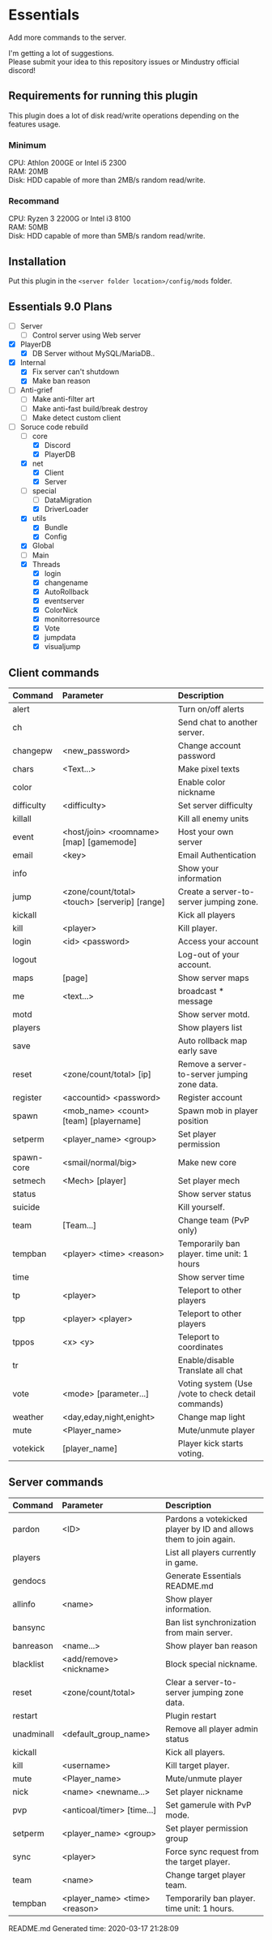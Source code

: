 # Essentials
Add more commands to the server.

I'm getting a lot of suggestions.<br>
Please submit your idea to this repository issues or Mindustry official discord!

## Requirements for running this plugin
This plugin does a lot of disk read/write operations depending on the features usage.

### Minimum
CPU: Athlon 200GE or Intel i5 2300<br>
RAM: 20MB<br>
Disk: HDD capable of more than 2MB/s random read/write.

### Recommand
CPU: Ryzen 3 2200G or Intel i3 8100<br>
RAM: 50MB<br>
Disk: HDD capable of more than 5MB/s random read/write.

## Installation

Put this plugin in the ``<server folder location>/config/mods`` folder.

## Essentials 9.0 Plans
- [ ] Server
  - [ ] Control server using Web server
- [x] PlayerDB
  - [x] DB Server without MySQL/MariaDB..
- [x] Internal
  - [x] Fix server can't shutdown
  - [x] Make ban reason
- [ ] Anti-grief
  - [ ] Make anti-filter art
  - [ ] Make anti-fast build/break destroy
  - [ ] Make detect custom client
- [ ] Soruce code rebuild
  - [ ] core
    - [x] Discord
    - [x] PlayerDB
  - [x] net
    - [x] Client
    - [x] Server
  - [ ] special
    - [ ] DataMigration
    - [x] DriverLoader
  - [x] utils
    - [x] Bundle
    - [x] Config
  - [x] Global
  - [ ] Main
  - [x] Threads
    - [x] login
    - [x] changename
    - [x] AutoRollback
    - [x] eventserver
    - [x] ColorNick
    - [x] monitorresource
    - [x] Vote
    - [x] jumpdata
    - [x] visualjump

## Client commands

| Command | Parameter | Description |
|:---|:---|:--- |
| alert |  | Turn on/off alerts |
| ch |  | Send chat to another server. |
| changepw | &lt;new_password&gt; | Change account password |
| chars | &lt;Text...&gt; | Make pixel texts |
| color |  | Enable color nickname |
| difficulty | &lt;difficulty&gt; | Set server difficulty |
| killall |  | Kill all enemy units |
| event | &lt;host/join&gt; &lt;roomname&gt; [map] [gamemode] | Host your own server |
| email | &lt;key&gt; | Email Authentication |
| info |  | Show your information |
| jump | &lt;zone/count/total&gt; &lt;touch&gt; [serverip] [range] | Create a server-to-server jumping zone. |
| kickall |  | Kick all players |
| kill | &lt;player&gt; | Kill player. |
| login | &lt;id&gt; &lt;password&gt; | Access your account |
| logout |  | Log-out of your account. |
| maps | [page] | Show server maps |
| me | &lt;text...&gt; | broadcast * message |
| motd |  | Show server motd. |
| players |  | Show players list |
| save |  | Auto rollback map early save |
| reset | &lt;zone/count/total&gt; [ip] | Remove a server-to-server jumping zone data. |
| register | &lt;accountid&gt; &lt;password&gt; | Register account |
| spawn | &lt;mob_name&gt; &lt;count&gt; [team] [playername] | Spawn mob in player position |
| setperm | &lt;player_name&gt; &lt;group&gt; | Set player permission |
| spawn-core | &lt;smail/normal/big&gt; | Make new core |
| setmech | &lt;Mech&gt; [player] | Set player mech |
| status |  | Show server status |
| suicide |  | Kill yourself. |
| team | [Team...] | Change team (PvP only) |
| tempban | &lt;player&gt; &lt;time&gt; &lt;reason&gt; | Temporarily ban player. time unit: 1 hours |
| time |  | Show server time |
| tp | &lt;player&gt; | Teleport to other players |
| tpp | &lt;player&gt; &lt;player&gt; | Teleport to other players |
| tppos | &lt;x&gt; &lt;y&gt; | Teleport to coordinates |
| tr |  | Enable/disable Translate all chat |
| vote | &lt;mode&gt; [parameter...] | Voting system (Use /vote to check detail commands) |
| weather | &lt;day,eday,night,enight&gt; | Change map light |
| mute | &lt;Player_name&gt; | Mute/unmute player |
| votekick | [player_name] | Player kick starts voting. |

## Server commands

| Command | Parameter | Description |
|:---|:---|:--- |
| pardon | &lt;ID&gt; | Pardons a votekicked player by ID and allows them to join again. |
| players |  | List all players currently in game. |
| gendocs |  | Generate Essentials README.md |
| allinfo | &lt;name&gt; | Show player information. |
| bansync |  | Ban list synchronization from main server. |
| banreason | &lt;name...&gt; | Show player ban reason |
| blacklist | &lt;add/remove&gt; &lt;nickname&gt; | Block special nickname. |
| reset | &lt;zone/count/total&gt; | Clear a server-to-server jumping zone data. |
| restart |  | Plugin restart |
| unadminall | &lt;default_group_name&gt; | Remove all player admin status |
| kickall |  | Kick all players. |
| kill | &lt;username&gt; | Kill target player. |
| mute | &lt;Player_name&gt; | Mute/unmute player |
| nick | &lt;name&gt; &lt;newname...&gt; | Set player nickname |
| pvp | &lt;anticoal/timer&gt; [time...] | Set gamerule with PvP mode. |
| setperm | &lt;player_name&gt; &lt;group&gt; | Set player permission group |
| sync | &lt;player&gt; | Force sync request from the target player. |
| team | &lt;name&gt; | Change target player team. |
| tempban | &lt;player_name&gt; &lt;time&gt; &lt;reason&gt; | Temporarily ban player. time unit: 1 hours. |

README.md Generated time: 2020-03-17 21:28:09